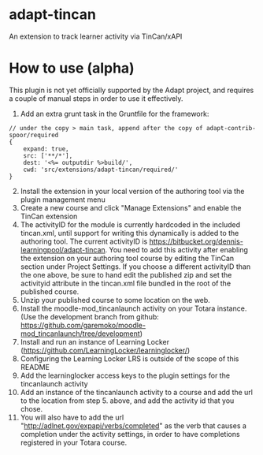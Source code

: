 adapt-tincan
===============

An extension to track learner activity via TinCan/xAPI

# How to use (alpha)

This plugin is not yet officially supported by the Adapt project, and requires a couple of manual steps in order to use it effectively.

1. Add an extra grunt task in the Gruntfile for the framework:

````
// under the copy > main task, append after the copy of adapt-contrib-spoor/required
{
    expand: true,
    src: ['**/*'],
    dest: '<%= outputdir %>build/',
    cwd: 'src/extensions/adapt-tincan/required/'
}

````
2. Install the extension in your local version of the authoring tool via the plugin management menu
3. Create a new course and click "Manage Extensions" and enable the TinCan extension
4. The activityID for the module is currently hardcoded in the included tincan.xml, until support for writing this dynamically is added to the authoring tool. The current activityID is https://bitbucket.org/dennis-learningpool/adapt-tincan. You need to add this activity after enabling the extension on your authoring tool course by editing the TinCan section under Project Settings. If you choose a different activityID than the one above, be sure to hand edit the published zip and set the activityid attribute in the tincan.xml file bundled in the root of the published course.
5. Unzip your published course to some location on the web.
6. Install the moodle-mod_tincanlaunch activity on your Totara instance. (Use the development branch from github: https://github.com/garemoko/moodle-mod_tincanlaunch/tree/development)
7. Install and run an instance of Learning Locker (https://github.com/LearningLocker/learninglocker/)
8. Configuring the Learning Locker LRS is outside of the scope of this README
9. Add the learninglocker access keys to the plugin settings for the tincanlaunch activity
10. Add an instance of the tincanlaunch activity to a course and add the url to the location from step 5. above, and add the activity id that you chose.
11. You will also have to add the url "http://adlnet.gov/expapi/verbs/completed" as the verb that causes a completion under the activity settings, in order to have completions registered in your Totara course.
